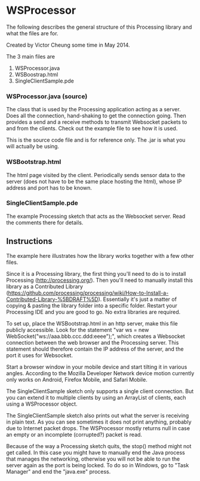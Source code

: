 WSProcessor
===========

The following describes the general structure of this Processing library and what the files are for.

Created by Victor Cheung some time in May 2014.

The 3 main files are 

1. WSProcessor.java
2. WSBoostrap.html
3. SingleClientSample.pde

### WSProcessor.java (source) ###

The class that is used by the Processing application acting as a server. Does all the connection, hand-shaking to get the connection going. Then provides a send and a receive methods to transmit Websocket packets to and from the clients. Check out the example file to see how it is used.

This is the source code file and is for reference only. The .jar is what you will actually be using.

### WSBootstrap.html ###

The html page visited by the client. Periodically sends sensor data to the server (does not have to be the same place hosting the html), whose IP address and port has to be known.

### SingleClientSample.pde ###

The example Processing sketch that acts as the Websocket server. Read the comments there for details.

## Instructions ##

The example here illustrates how the library works together with a few other files.

Since it is a Processing library, the first thing you'll need to do is to install Processing (http://processing.org/). Then you'll need to manually install this library as a Contributed Library (https://github.com/processing/processing/wiki/How-to-Install-a-Contributed-Library-%5BDRAFT%5D). Essentially it's just a matter of copying & pasting the library folder into a specific folder. Restart your Processing IDE and you are good to go. No extra libraries are required.

To set up, place the WSBootstrap.html in an http server, make this file publicly accessible.
Look for the statement "var ws = new WebSocket("ws://aaa.bbb.ccc.ddd:eeee");", 
which creates a Websocket connection between the web browser and the Processing server.
This statement should therefore contain the IP address of the server, and the port it uses for Websocket.

Start a browser window in your mobile device and start tilting it in various angles.
According to the Mozilla Developer Network device motion currently only works on 
Android, Firefox Mobile, and Safari Mobile.

The SingleClientSample sketch only supports a single client connection.
But you can extend it to multiple clients by using an ArrayList of clients, each using a WSProcessor object.

The SingleClientSample sketch also prints out what the server is receiving in plain text.
As you can see sometimes it does not print anything, probably due to Internet packet drops.
The WSProcessor mostly returns null in case an empty or an incomplete (corrupted?) packet is read.

Because of the way a Processing sketch quits, the stop() method might not get called.
In this case you might have to manually end the Java process that manages the networking,
otherwise you will not be able to run the server again as the port is being locked.
To do so in Windows, go to "Task Manager" and end the "java.exe" process.

